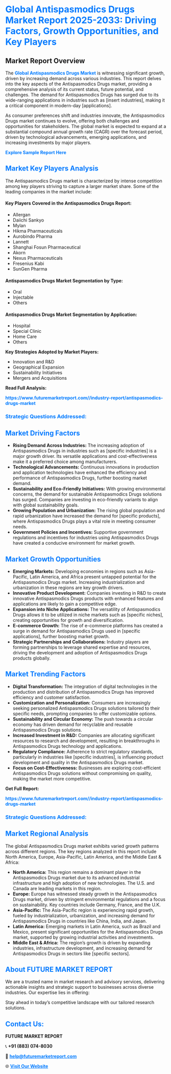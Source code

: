 <h1 style="color: #007BFF;">Global Antispasmodics Drugs Market Report 2025-2033: Driving Factors, Growth Opportunities, and Key Players</h1>

<section id="overview">
<h2>Market Report Overview</h2>
<p>The <a href="https://www.futuremarketreport.com//industry-report/antispasmodics-drugs-market" style="color: #007BFF; text-decoration: none;"><strong>Global Antispasmodics Drugs Market</strong></a> is witnessing significant growth, driven by increasing demand across various industries. This report delves into the key aspects of the Antispasmodics Drugs market, providing a comprehensive analysis of its current status, future potential, and challenges. The demand for Antispasmodics Drugs has surged due to its wide-ranging applications in industries such as [insert industries], making it a critical component in modern-day [applications].</p>
<p>As consumer preferences shift and industries innovate, the Antispasmodics Drugs market continues to evolve, offering both challenges and opportunities for stakeholders. The global market is expected to expand at a substantial compound annual growth rate (CAGR) over the forecast period, driven by technological advancements, emerging applications, and increasing investments by major players.</p>
</section>

<section id="overview">
<p><a href="https://www.futuremarketreport.com//request-sample/reportId=79256" style="color: #007BFF; text-decoration: none;"><strong>Explore Sample Report Here</strong></a></p>
</section>

<section id="key-players">
<h2 style="color: #007BFF;">Market Key Players Analysis</h2>
<p>The Antispasmodics Drugs market is characterized by intense competition among key players striving to capture a larger market share. Some of the leading companies in the market include:</p>
<h4>Key Players Covered in the Antispasmodics Drugs Report:</h4>
<ul><li>Allergan</li><li>Daiichi Sankyo</li><li>Mylan</li><li>Hikma Pharmaceuticals</li><li>Aurobindo Pharma</li><li>Lannett</li><li>Shanghai Fosun Pharmaceutical</li><li>Akorn</li><li>Nexus Pharmaceuticals</li><li>Fresenius Kabi</li><li>SunGen Pharma</li></ul>
<h4>Antispasmodics Drugs Market Segmentation by Type:</h4>
<ul><li>Oral</li><li>Injectable</li><li>Others</li></ul>

<h4>Antispasmodics Drugs Market Segmentation by Application:</h4>
<ul><li>Hospital</li><li>Special Clinic</li><li>Home Care</li><li>Others</li></ul>
<p><strong>Key Strategies Adopted by Market Players:</strong></p>
<ul>
<li>Innovation and R&D</li>
<li>Geographical Expansion</li>
<li>Sustainability Initiatives</li>
<li>Mergers and Acquisitions</li>
</ul>
</section>

<section>
<p><strong>Read Full Analysis: </strong></p><a href="https://www.futuremarketreport.com//industry-report/antispasmodics-drugs-market" style="color: #007BFF; text-decoration: none;"><strong>https://www.futuremarketreport.com//industry-report/antispasmodics-drugs-market</strong></a>
<h3 style="color: #007BFF;">Strategic Questions Addressed:</h3>
</section>

<section id="driving-factors">
<h2 style="color: #007BFF;">Market Driving Factors</h2>
<ul>
<li><strong>Rising Demand Across Industries:</strong> The increasing adoption of Antispasmodics Drugs in industries such as [specific industries] is a major growth driver. Its versatile applications and cost-effectiveness make it a preferred choice among manufacturers.</li>
<li><strong>Technological Advancements:</strong> Continuous innovations in production and application technologies have enhanced the efficiency and performance of Antispasmodics Drugs, further boosting market demand.</li>
<li><strong>Sustainability and Eco-Friendly Initiatives:</strong> With growing environmental concerns, the demand for sustainable Antispasmodics Drugs solutions has surged. Companies are investing in eco-friendly variants to align with global sustainability goals.</li>
<li><strong>Growing Population and Urbanization:</strong> The rising global population and rapid urbanization have increased the demand for [specific products], where Antispasmodics Drugs plays a vital role in meeting consumer needs.</li>
<li><strong>Government Policies and Incentives:</strong> Supportive government regulations and incentives for industries using Antispasmodics Drugs have created a conducive environment for market growth.</li>
</ul>
</section>

<section id="growth-opportunities">
<h2 style="color: #007BFF;">Market Growth Opportunities</h2>
<ul>
<li><strong>Emerging Markets:</strong> Developing economies in regions such as Asia-Pacific, Latin America, and Africa present untapped potential for the Antispasmodics Drugs market. Increasing industrialization and urbanization in these regions are key growth drivers.</li>
<li><strong>Innovative Product Development:</strong> Companies investing in R&D to create innovative Antispasmodics Drugs products with enhanced features and applications are likely to gain a competitive edge.</li>
<li><strong>Expansion into Niche Applications:</strong> The versatility of Antispasmodics Drugs allows it to be utilized in niche markets such as [specific niches], creating opportunities for growth and diversification.</li>
<li><strong>E-commerce Growth:</strong> The rise of e-commerce platforms has created a surge in demand for Antispasmodics Drugs used in [specific applications], further boosting market growth.</li>
<li><strong>Strategic Partnerships and Collaborations:</strong> Industry players are forming partnerships to leverage shared expertise and resources, driving the development and adoption of Antispasmodics Drugs products globally.</li>
</ul>
</section>

<section id="trending-factors">
<h2 style="color: #007BFF;">Market Trending Factors</h2>
<ul>
<li><strong>Digital Transformation:</strong> The integration of digital technologies in the production and distribution of Antispasmodics Drugs has improved efficiency and customer satisfaction.</li>
<li><strong>Customization and Personalization:</strong> Consumers are increasingly seeking personalized Antispasmodics Drugs solutions tailored to their specific needs, prompting companies to offer customizable options.</li>
<li><strong>Sustainability and Circular Economy:</strong> The push towards a circular economy has driven demand for recyclable and reusable Antispasmodics Drugs solutions.</li>
<li><strong>Increased Investment in R&D:</strong> Companies are allocating significant resources to research and development, resulting in breakthroughs in Antispasmodics Drugs technology and applications.</li>
<li><strong>Regulatory Compliance:</strong> Adherence to strict regulatory standards, particularly in industries like [specific industries], is influencing product development and quality in the Antispasmodics Drugs market.</li>
<li><strong>Focus on Cost-Effectiveness:</strong> Businesses are exploring cost-efficient Antispasmodics Drugs solutions without compromising on quality, making the market more competitive.</li>
</ul>
</section>

<section>
<p><strong>Get Full Report: </strong></p><a href="https://www.futuremarketreport.com//industry-report/antispasmodics-drugs-market" style="color: #007BFF; text-decoration: none;"><strong>https://www.futuremarketreport.com//industry-report/antispasmodics-drugs-market</strong></a>
<h3 style="color: #007BFF;">Strategic Questions Addressed:</h3>
</section>


<section id="regional-analysis">
<h2 style="color: #007BFF;">Market Regional Analysis</h2>
<p>The global Antispasmodics Drugs market exhibits varied growth patterns across different regions. The key regions analyzed in this report include North America, Europe, Asia-Pacific, Latin America, and the Middle East & Africa:</p>
<ul>
<li><strong>North America:</strong> This region remains a dominant player in the Antispasmodics Drugs market due to its advanced industrial infrastructure and high adoption of new technologies. The U.S. and Canada are leading markets in this region.</li>
<li><strong>Europe:</strong> Europe has witnessed steady growth in the Antispasmodics Drugs market, driven by stringent environmental regulations and a focus on sustainability. Key countries include Germany, France, and the U.K.</li>
<li><strong>Asia-Pacific:</strong> The Asia-Pacific region is experiencing rapid growth, fueled by industrialization, urbanization, and increasing demand for Antispasmodics Drugs in countries like China, India, and Japan.</li>
<li><strong>Latin America:</strong> Emerging markets in Latin America, such as Brazil and Mexico, present significant opportunities for the Antispasmodics Drugs market, supported by growing industrial activities and investments.</li>
<li><strong>Middle East & Africa:</strong> The region’s growth is driven by expanding industries, infrastructure development, and increasing demand for Antispasmodics Drugs in sectors like [specific sectors].</li>
</ul>
</section>

<footer>
<h2 style="color: #007BFF;">About FUTURE MARKET REPORT</h2>
<p>We are a trusted name in market research and advisory services, delivering actionable insights and strategic support to businesses across diverse industries. Our expertise lies in offering:</p>

<p>Stay ahead in today’s competitive landscape with our tailored research solutions.</p>

<h2 style="color: #007BFF;">Contact Us:</h2>
<p><strong>FUTURE MARKET REPORT</strong></p>
<p>📞 <strong>+91 (883) 074-8030</strong></p>
<p>📧 <strong><a href="mailto:help@futuremarketreport.com" style="color: #007BFF;">help@futuremarketreport.com</a></strong></p>
<p>🌐 <strong><a href="https://www.futuremarketreport.com/" style="color: #007BFF;">Visit Our Website</a></strong></p>
</footer>
